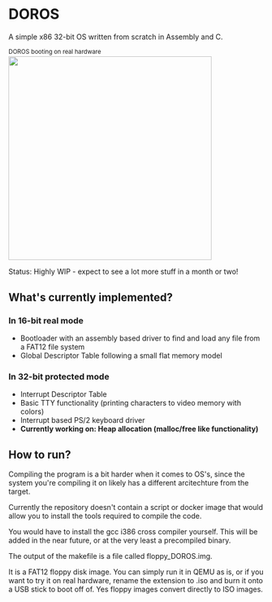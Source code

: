 # DOROS
A simple x86 32-bit OS written from scratch in Assembly and C.

<sub> DOROS booting on real hardware <sub/><br>
<img src="https://github.com/susikohmelo/DOROS/blob/main/readme_files/doros_boot.gif" height="400" />


Status: Highly WIP - expect to see a lot more stuff in a month or two!

## What's currently implemented?
### In 16-bit real mode
- Bootloader with an assembly based driver to find and load any file from a FAT12 file system
- Global Descriptor Table following a small flat memory model
### In 32-bit protected mode
- Interrupt Descriptor Table
- Basic TTY functionality (printing characters to video memory with colors)
- Interrupt based PS/2 keyboard driver
- **Currently working on: Heap allocation (malloc/free like functionality)**

## How to run?
Compiling the program is a bit harder when it comes to OS's, since the system you're compiling it on likely has a different arcitechture from the target.

Currently the repository doesn't contain a script or docker image that would allow you to install the tools required to compile the code.

You would have to install the gcc i386 cross compiler yourself.
This will be added in the near future, or at the very least a precompiled binary.

The output of the makefile is a file called floppy_DOROS.img.

It is a FAT12 floppy disk image. You can simply run it in QEMU as is, or if you want to try it on real hardware,
rename the extension to .iso and burn it onto a USB stick to boot off of. Yes floppy images convert directly to ISO images.

